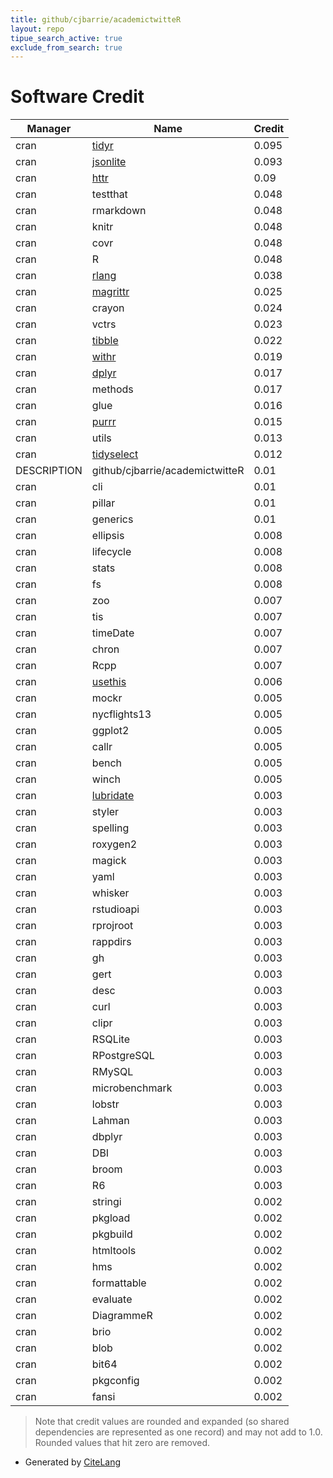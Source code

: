 ```yaml
---
title: github/cjbarrie/academictwitteR
layout: repo
tipue_search_active: true
exclude_from_search: true
---
```

# Software Credit

|Manager|Name|Credit|
|-------|----|------|
|cran|[tidyr](https://tidyr.tidyverse.org)|0.095|
|cran|[jsonlite](https://arxiv.org/abs/1403.2805 (paper))|0.093|
|cran|[httr](https://httr.r-lib.org/)|0.09|
|cran|testthat|0.048|
|cran|rmarkdown|0.048|
|cran|knitr|0.048|
|cran|covr|0.048|
|cran|R|0.048|
|cran|[rlang](https://rlang.r-lib.org)|0.038|
|cran|[magrittr](https://magrittr.tidyverse.org)|0.025|
|cran|crayon|0.024|
|cran|vctrs|0.023|
|cran|[tibble](https://tibble.tidyverse.org/)|0.022|
|cran|[withr](https://withr.r-lib.org)|0.019|
|cran|[dplyr](https://dplyr.tidyverse.org)|0.017|
|cran|methods|0.017|
|cran|glue|0.016|
|cran|[purrr](http://purrr.tidyverse.org)|0.015|
|cran|utils|0.013|
|cran|[tidyselect](https://tidyselect.r-lib.org)|0.012|
|DESCRIPTION|github/cjbarrie/academictwitteR|0.01|
|cran|cli|0.01|
|cran|pillar|0.01|
|cran|generics|0.01|
|cran|ellipsis|0.008|
|cran|lifecycle|0.008|
|cran|stats|0.008|
|cran|fs|0.008|
|cran|zoo|0.007|
|cran|tis|0.007|
|cran|timeDate|0.007|
|cran|chron|0.007|
|cran|Rcpp|0.007|
|cran|[usethis](https://usethis.r-lib.org)|0.006|
|cran|mockr|0.005|
|cran|nycflights13|0.005|
|cran|ggplot2|0.005|
|cran|callr|0.005|
|cran|bench|0.005|
|cran|winch|0.005|
|cran|[lubridate](https://lubridate.tidyverse.org)|0.003|
|cran|styler|0.003|
|cran|spelling|0.003|
|cran|roxygen2|0.003|
|cran|magick|0.003|
|cran|yaml|0.003|
|cran|whisker|0.003|
|cran|rstudioapi|0.003|
|cran|rprojroot|0.003|
|cran|rappdirs|0.003|
|cran|gh|0.003|
|cran|gert|0.003|
|cran|desc|0.003|
|cran|curl|0.003|
|cran|clipr|0.003|
|cran|RSQLite|0.003|
|cran|RPostgreSQL|0.003|
|cran|RMySQL|0.003|
|cran|microbenchmark|0.003|
|cran|lobstr|0.003|
|cran|Lahman|0.003|
|cran|dbplyr|0.003|
|cran|DBI|0.003|
|cran|broom|0.003|
|cran|R6|0.003|
|cran|stringi|0.002|
|cran|pkgload|0.002|
|cran|pkgbuild|0.002|
|cran|htmltools|0.002|
|cran|hms|0.002|
|cran|formattable|0.002|
|cran|evaluate|0.002|
|cran|DiagrammeR|0.002|
|cran|brio|0.002|
|cran|blob|0.002|
|cran|bit64|0.002|
|cran|pkgconfig|0.002|
|cran|fansi|0.002|


> Note that credit values are rounded and expanded (so shared dependencies are represented as one record) and may not add to 1.0. Rounded values that hit zero are removed.


- Generated by [CiteLang](https://github.com/vsoch/citelang)
